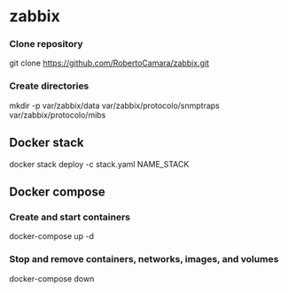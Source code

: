 # zabbix

### Clone repository
git clone https://github.com/RobertoCamara/zabbix.git

### Create directories
mkdir -p var/zabbix/data var/zabbix/protocolo/snmptraps var/zabbix/protocolo/mibs

## Docker stack
docker stack deploy -c stack.yaml NAME_STACK

## Docker compose

### Create and start containers
docker-compose up -d

### Stop and remove containers, networks, images, and volumes
docker-compose down
